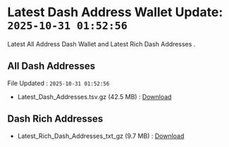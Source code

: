 # Latest Dash Address Wallet Update: `2025-10-31 01:52:56`

Latest All Address Dash Wallet and Latest Rich Dash Addresses .

## All Dash Addresses

File Updated : `2025-10-31 01:52:56`

- Latest_Dash_Addresses.tsv.gz (42.5 MB) : [Download](https://github.com/Pymmdrza/Rich-Address-Wallet/releases/tag/Dash)

## Dash Rich Addresses

- Latest_Rich_Dash_Addresses_txt_gz (9.7 MB) : [Download](https://github.com/Pymmdrza/Rich-Address-Wallet/releases/tag/Dash)
